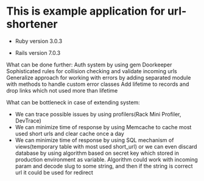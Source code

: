 # This is example application for url-shortener

* Ruby version 3.0.3

* Rails version 7.0.3

What can be done further:
Auth system by using gem Doorkeeper
Sophisticated rules for collision checking and validate incoming urls
Generalize approach for working with errors by adding separated module with methods to handle custom error classes
Add lifetime to records and drop links which not used more than lifetime

What can be bottleneck in case of extending system:
* We can trace possible issues by using profilers(Rack Mini Profiler, DevTrace)
* We can minimize time of response by using Memcache to cache most used short urls and clear cache once a day
* We can minimize time of response by using SQL mechanism of views(temporary table with most used short_url) or we can 
even discard database by using algorithm based on secret key which stored in production environment as variable. 
Algorithm could work with incoming param and decode slug to some string, and then if the string is correct url it could be used for redirect
